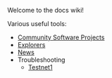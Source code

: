 Welcome to the docs wiki!

Various useful tools:

* [Community Software Projects](https://github.com/mimblewimble/docs/wiki/Community-Software-projects)
* [Explorers](https://github.com/mimblewimble/docs/wiki/Explorers-and-Status-Pages)
* [News](https://github.com/mimblewimble/docs/wiki/News)
* Troubleshooting
  * [Testnet1](https://github.com/mimblewimble/docs/wiki/Testnet1-troubleshooting)